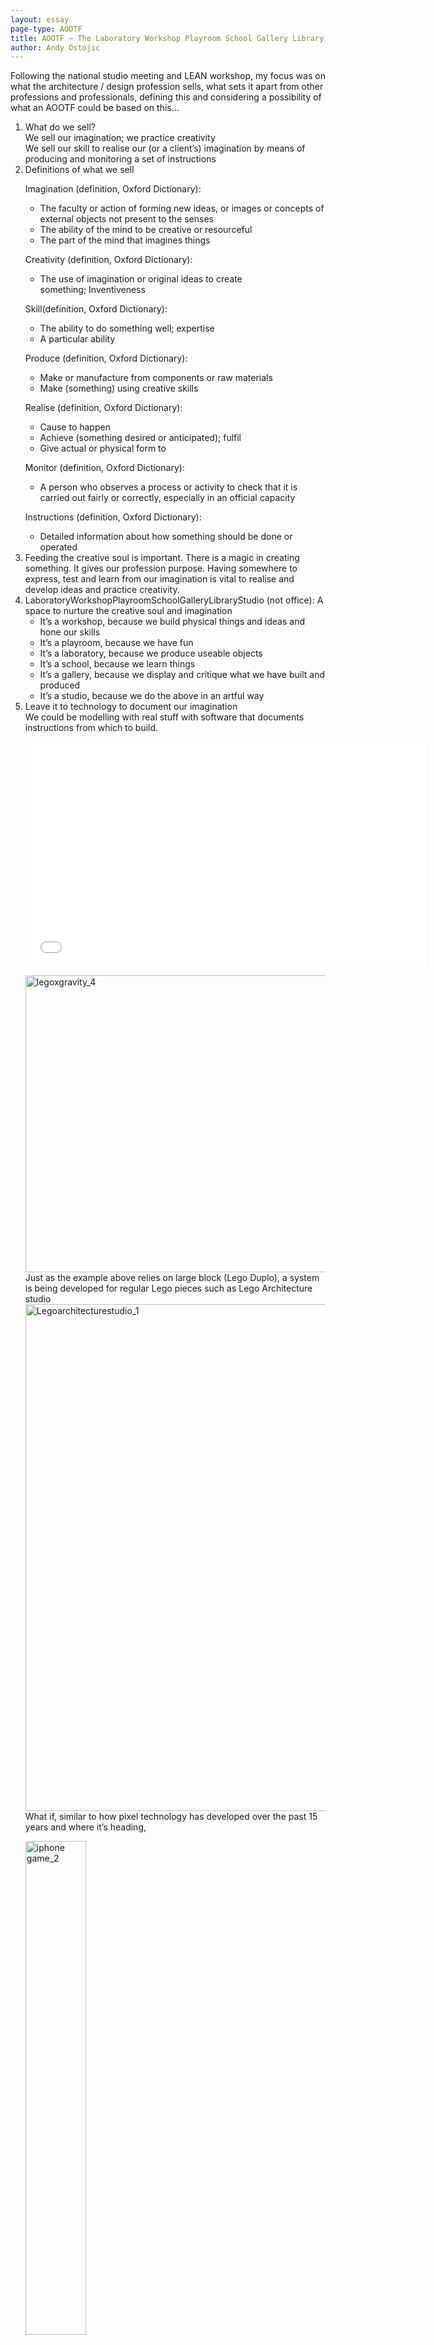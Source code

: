 ```yaml
---
layout: essay
page-type: AOOTF
title: AOOTF – The Laboratory Workshop Playroom School Gallery Library Studio
author: Andy Ostojic
---
```


<p>Following the national studio meeting and LEAN workshop, my focus was on what the architecture / design profession sells, what sets it apart from other professions and professionals, defining this and considering a possibility of what an AOOTF could be based on this…</p>
<ol>
<li>What do we sell?<br>
We sell our imagination; we practice creativity<br>
We sell our skill to realise our (or a client’s) imagination by means of producing and monitoring a set of instructions</li>
<li>Definitions of what we sell
<div class="dic-definition">
<p><span class="word">Imagination</span> (definition, Oxford Dictionary):</p>
<ul>
<li>The faculty or action of forming new ideas, or images or concepts of external objects not present to the senses</li>
<li>The ability of the mind to be creative or resourceful</li>
<li>The part of the mind that imagines things</li>
</ul>
</div>
<div class="dic-definition">
<p><span class="word">Creativity</span> (definition, Oxford Dictionary):</p>
<ul>
<li>The use of imagination or original ideas to create something;&nbsp;Inventiveness</li>
</ul>
</div>
<div class="dic-definition">
<p><span class="word">Skill</span>(definition, Oxford Dictionary):</p>
<ul>
<li>The ability to do something well; expertise</li>
<li>A particular ability</li>
</ul>
</div>
<div class="dic-definition">
<p><span class="word">Produce</span> (definition, Oxford Dictionary):</p>
<ul>
<li>Make or manufacture from components or raw materials</li>
<li>Make (something) using creative skills</li>
</ul>
</div>
<div class="dic-definition">
<p><span class="word">Realise</span> (definition, Oxford Dictionary):</p>
<ul>
<li>Cause to happen</li>
<li>Achieve (something desired or anticipated); fulfil</li>
<li>Give actual or physical form to</li>
</ul>
</div>
<div class="dic-definition">
<p><span class="word">Monitor</span> (definition, Oxford Dictionary):</p>
<ul>
<li>A person who observes a process or activity to check that it is carried out fairly or correctly, especially in an official capacity</li>
</ul>
</div>
<div class="dic-definition">
<p><span class="word">Instructions</span> (definition, Oxford Dictionary):</p>
<ul>
<li>Detailed information about how something should be done or operated</li>
</ul>
</div>
</li>
<li>Feeding the creative soul is important. There is a magic in creating something. It gives our profession purpose. Having somewhere to express, test and learn from our imagination is vital to realise and develop ideas and practice creativity.</li>
<li>LaboratoryWorkshopPlayroomSchoolGalleryLibraryStudio (not office): A space to nurture the creative soul and imagination
<ul>
<li>It’s a workshop, because we build physical things and ideas and hone our skills</li>
<li>It’s a playroom, because we have fun</li>
<li>It’s a laboratory, because we produce useable objects</li>
<li>It’s a school, because we learn things</li>
<li>It’s a gallery, because we display and critique what we have built and produced</li>
<li>It’s a studio, because we do the above in an artful way</li>
</ul>
</li>
<li>Leave it to technology to document our imagination<br>
We could be modelling with real stuff with software that documents instructions from which to build.<p></p>
<p><iframe width="640" height="360" src="./AOOTF – The Laboratory Workshop Playroom School Gallery Library Studio _ Tropos_files/fs6sjxjk5x0.html" frameborder="0" allowfullscreen=""></iframe></p>
<p><img class="alignnone wp-image-19119 size-full" src="./AOOTF – The Laboratory Workshop Playroom School Gallery Library Studio _ Tropos_files/legoxgravity_4.jpg" alt="legoxgravity_4" width="530" height="475"><br>
Just as the example above relies on large block (Lego Duplo), a system is being developed for regular Lego pieces such as Lego Architecture studio<br>
<img class="alignright size-full wp-image-19116" src="./AOOTF – The Laboratory Workshop Playroom School Gallery Library Studio _ Tropos_files/Legoarchitecturestudio_1.jpg" alt="Legoarchitecturestudio_1" width="1500" height="811"><br>
What if, similar to how pixel technology has developed over the past 15 years and where it’s heading,</p>
<div style="clear: both;"><img class="alignright size-full wp-image-19111" style="width: 45%;" src="./AOOTF – The Laboratory Workshop Playroom School Gallery Library Studio _ Tropos_files/iphone-game_2.jpg" alt="iphone game_2"><br>
<img class="alignleft wp-image-19124 " style="width: 45%;" src="./AOOTF – The Laboratory Workshop Playroom School Gallery Library Studio _ Tropos_files/nokia-snake_1.jpg" alt="nokia snake_1"></div>
<div style="clear: both;">
<img class="alignright size-full wp-image-19121" style="width: 45%;" src="./AOOTF – The Laboratory Workshop Playroom School Gallery Library Studio _ Tropos_files/minority-report_1.jpg" alt="minority report_1" width="2197" height="1463"><img class="alignnone size-full wp-image-19120" style="width: 45%;" src="./AOOTF – The Laboratory Workshop Playroom School Gallery Library Studio _ Tropos_files/microsoft_perceptive-pixel.jpg" alt="microsoft_perceptive pixel" width="730" height="483"></div>
<p>Lego blocks are&nbsp;replaced with kinetic sand or plasticine?<br>
<img class="alignnone wp-image-19114 size-full" src="./AOOTF – The Laboratory Workshop Playroom School Gallery Library Studio _ Tropos_files/kinetic-sand_3.jpg" alt="kinetic sand_3" width="567" height="476"></p></li>
<li><img class="alignnone wp-image-19113 size-full" src="./AOOTF – The Laboratory Workshop Playroom School Gallery Library Studio _ Tropos_files/kinetic-sand_2.jpg" alt="kinetic sand_2" width="600" height="431"></li>
<li>Scope – what does this look like?<br>
Just as a construction site is our office, our AOOTF could not resemble a traditional office as we know it. For example, if you don’t count the builder’s site office, there are no desks on a construction site.<br>
<img class="alignnone wp-image-19109 size-full" src="./AOOTF – The Laboratory Workshop Playroom School Gallery Library Studio _ Tropos_files/construction-site_2.jpg" alt="construction site_2" width="635" height="380"><br>
Do we need to reflect a corporate conservatism at all? Why? Our profession is inherently based on creativity. Is it a less orchestrated space? Can we have a meeting on the floor or leaning against a wall?<br>
The AOOTF could enable ourselves to go to work to investigate, create, play, perfect, learn and admire every day when you feel the need to.</li>
<li>How could this AOOTF operate?<br>
Foster spontaneity with ‘bump’ / chance meetings with other colleagues to expand the richness and quality of our collective imagination. Nurture ‘core’ purpose. At all hours?<br>
<img class="alignright size-full wp-image-19127" src="./AOOTF – The Laboratory Workshop Playroom School Gallery Library Studio _ Tropos_files/open-24hrs_neon-sign_1.jpg" alt="open 24hrs_neon sign_1" width="3072" height="2304"></li>
</ol>
<p>Does it fall under the banner of BVN, not necessarily under the BVN brand? Can it be trialled within the current studio as a secondment?<br>
Do we hold classes and invite external / community participation and learning?</p>

<ol>

<li><span class="commenter">Simon Swain</span>
<p>I totally support this idea of a culture and environment that nutures creativity and enables experiments.
</p>
</li>

<li><span class="commenter">Glenn Irwin</span>
<p>Excellent! Lets do it.</p>
<p>I tend to always fall back to the vision of designing, attending meetings and all the other tasks being within a projected workshop environment or wearing an occulus like apparatus. Everything is recorded real time, no need to write or sketch everything into a formal document. Its simply compiled and filtered over time and fashioned into the brand. The technology tracks progress and manages all forms of information. This allows more time to test and develop the creative aspects. </p>
<p>Question: Given the small percentage of design and creativity that occurs in the current day process and that many Architectural roles rely on being more the communicators, recorders and facilitators, will there be the room or demand for all of us to foster a purely creative and imaginative position?</p>
<p>Like the industrial age and information age has eliminated a lot of people skilled processes, I think the answer lies in recognising that the skills always require a paradigm shift to survive. Thus far, as a practice, it has.
</p>
</li>

<li><span class="commenter">Glenn Irwin</span>
<p>I’d imagine thered be some kind of critical mass for it to continue. I’m sure theres a study somewhere.
</p>
</li>

<li><span class="commenter">Simon Swain</span>
<p>To this  “will there be the room or demand for all of us to foster a purely creative and imaginative position?”</p>
<p>I believe that it depends on collective priorities and how we reconfigure and enable ourselves. For example DHers are familar with design(close to the ‘imaginative’) permiating most facets of practice. Including the mundane ones. This results in the majority of actions and communications being strategic to enable something. Lests say in this regard maybe it was for the best architectural or design outcome. This is was a focus and everyone got in behind this.</p>
<p>We could reinterrogate this idea by saying – Is everyone currently getting in behind and supporting a collective focus for the future at BVN? Is focus or purpose required. Does everyone need to care? or can this work with only a minority?</p>
<p>If the collective wanted imagniation (or other) to be the priorty then whats stopping us?
</p>
</li>

</ol>